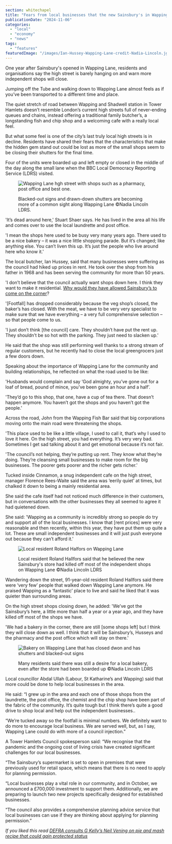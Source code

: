 ```yaml
---
section: whitechapel
title: "Fears from local businesses that the new Sainsbury's in Wapping Lane will kill off the traditional high street"
publicationDate: "2024-11-06"
categories: 
  - "local"
  - "economy"
  - "news"
tags: 
  - "features"
featuredImage: "/images/Ian-Hussey-Wapping-Lane-credit-Nadia-Lincoln.jgp_.jpg"
---
```


One year after Sainsbury's opened in Wapping Lane, residents and organisations say the high street is barely hanging on and warn more independent shops will close.

Jumping off the Tube and walking down to Wapping Lane almost feels as if you’ve been transported to a different time and place.

The quiet stretch of road between Wapping and Shadwell station in Tower Hamlets doesn’t resemble London’s current high streets full of never-ending queues and chains, instead offering a traditional family butcher’s, a longstanding fish and chip shop and a welcoming cafe with a really local feel.

But what some feel is one of the city’s last truly local high streets is in decline. Residents have shared their fears that the characteristics that make the hidden gem stand out could be lost as more of the small shops seem to be closing their shutters for the final time.

Four of the units were boarded up and left empty or closed in the middle of the day along the small lane when the BBC Local Democracy Reporting Service (LDRS) visited.

<figure>

![Wapping Lane hgh street with shops such as a pharmacy, post office and best one.](/images/Wapping-Lane-credit-Nadia-Lincoln-2-1024x683.jpg)

<figcaption>

Blacked-out signs and drawn-down shutters are becoming more of a common sight along Wapping Lane ©Nadia Lincoln LDRS.

</figcaption>

</figure>

'It’s dead around here,' Stuart Shaer says. He has lived in the area all his life and comes over to use the local laundrette and post office.

'I mean the shops here used to be busy very many years ago. There used to be a nice bakery – it was a nice little shopping parade. But it’s changed; like anything else. You can’t liven this up. It’s just the people who live around here who know it.'

The local butcher, Ian Hussey, said that many businesses were suffering as the council had hiked up prices in rent. He took over the shop from his father in 1968 and has been serving the community for more than 50 years.

'I don’t believe that the council actually want shops down here. I think they want to make it residential. [Why would they have allowed Sainsbury’s to come on the corner](https://whitechapellondon.co.uk/wapping-residents-fight-plans-for-sainsburys-local/)?

'\[Footfall\] has dropped considerably because the veg shop’s closed, the baker’s has closed. With the meat, we have to be very very specialist to make sure that we have everything – a very full comprehensive selection – so that people come to us.

'I just don’t think \[the council\] care. They shouldn’t have put the rent up. They shouldn’t be so hot with the parking. They just need to slacken up.'

He said that the shop was still performing well thanks to a strong stream of regular customers, but he recently had to close the local greengrocers just a few doors down.

Speaking about the importance of Wapping Lane for the community and building relationships, he reflected on what the road used to be like:

'Husbands would complain and say ‘God almighty, you’ve gone out for a loaf of bread, pound of mince, you’ve been gone an hour and a half’.

'They’d go to this shop, that one, have a cup of tea there. That doesn’t happen anymore. You haven’t got the shops and you haven’t got the people.'

Across the road, John from the Wapping Fish Bar said that big corporations moving onto the main road were threatening the shops.

'This place used to be like a little village, I used to call it, that’s why I used to love it here. On the high street, you had everything. It’s very very bad. Sometimes I get sad talking about it and get emotional because it’s not fair.

'The council’s not helping, they’re putting up rent. They know what they’re doing. They’re cleansing small businesses to make room for the big businesses. The poorer gets poorer and the richer gets richer.'

Tucked inside Cinnamon, a snug independent cafe on the high street, manager Florence Rees-Waite said the area was ‘eerily quiet’ at times, but chalked it down to being a mainly residential area.

She said the cafe itself had not noticed much difference in their customers, but in conversations with the other businesses they all seemed to agree it had quietened down.

She said: 'Wapping as a community is incredibly strong so people do try and support all of the local businesses. I know that \[rent prices\] were very reasonable and then recently, within this year, they have put them up quite a lot. These are small independent businesses and it will just push everyone out because they can’t afford it.'

<figure>

![Local resident Roland Halfors on Wapping Lane](/images/Roland-Hallfors-Wapping-Lane-credit-Nadia-Lincoln-1024x683.jpg)

<figcaption>

Local resident Roland Hallfors said that he believed the new Sainsbury's store had killed off most of the independent shops on Wapping Lane ©Nadia Lincoln LDRS

</figcaption>

</figure>

Wandering down the street, 91-year-old resident Roland Hallfors said there were ‘very few’ people that walked down Wapping Lane anymore. He praised Wapping as a ‘fantastic’ place to live and said he liked that it was quieter than surrounding areas.

On the high street shops closing down, he added: 'We’ve got the Sainsbury’s here, a little more than half a year or a year ago, and they have killed off most of the shops we have.

'We had a bakery in the corner, there are still \[some shops left\] but I think they will close down as well. I think that it will be Sainsbury’s, Husseys and the pharmacy and the post office which will stay on there.'

<figure>

![Bakery on Wapping Lane that has closed dwon and has shutters and blacked-out signs](/images/Wapping-Lane-credit-Nadia-Lincoln-1-1024x683.jpg)

<figcaption>

Many residents said there was still a desire for a local bakery, even after the store had been boarded up ©Nadia Lincoln LDRS

</figcaption>

</figure>

Local councillor Abdal Ullah (Labour, St Katharine’s and Wapping) said that more could be done to help local businesses in the area.

He said: “I grew up in the area and each one of those shops from the laundrette, the post office, the chemist and the chip shop have been part of the fabric of the community. It’s quite tough but I think there’s quite a good drive to shop local and help out the independent businesses..

“We’re tucked away so the footfall is minimal numbers. We definitely want to do more to encourage local business. We are served well, but, as I say, Wapping Lane could do with more of a council injection.”

A Tower Hamlets Council spokesperson said: “We recognise that the pandemic and the ongoing cost of living crisis have created significant challenges for our local businesses.

“The Sainsbury’s supermarket is set to open in premises that were previously used for retail space, which means that there is no need to apply for planning permission.

“Local businesses play a vital role in our community, and in October, we announced a £700,000 investment to support them. Additionally, we are preparing to launch two new projects specifically designed for established businesses.

“The council also provides a comprehensive planning advice service that local businesses can use if they are thinking about applying for planning permission.”

_If you liked this read [DEFRA consults G Kelly’s Neil Vening on pie and mash recipe that could gain protected status](https://romanroadlondon.com/defra-consults-g-kelly-neil-vening-pie-mash-recipe-protected-status/)_

